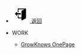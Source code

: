 - [ ![icon-sccess](../../_media/svg/exit.svg) 返回](../../README.md)

- WORK

  - [GrowKnows OnePage](work/GrowKnows-OnePage.md)
